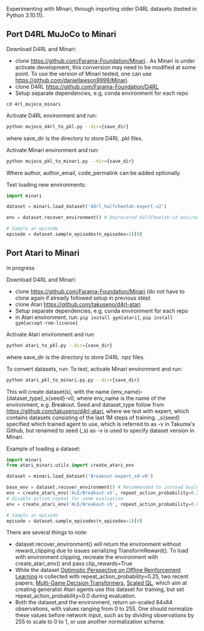 Experimenting with Minari, through importing older D4RL datasets (tested in Python 3.10.11).

## Port D4RL MuJoCo to Minari

Download D4RL and Minari:
 - clone https://github.com/Farama-Foundation/Minari . As Minari is under activate development, this conversion may need to be modified at some point. To use the version of Minari tested, one can use https://github.com/daniellawson9999/Minari. 
 - clone D4RL https://github.com/Farama-Foundation/D4RL
 - Setup separate dependencies, e.g, conda environment for each repo

```
cd 4rl_mujoco_minari
```

Activate D4RL environment and run:
```bash
python mujoco_d4rl_to_pkl.py --dir={save_dir}
```
where save_dir is the directory to store D4RL .pkl files.


Activate Minari environment and run:
```bash
python mujoco_pkl_to_minari.py --dir={save_dir}
```
Where author, author_email, code_permalink can be added optionally.

<!-- python mujoco_pkl_to_minari.py  --author "Daniel Lawson" --author_email daniellawson9999@gmail.com -->


Test loading new environments:

```python
import minari

dataset = minari.load_dataset('d4rl_halfcheetah-expert-v2')

env = dataset.recover_environment() # Deprecated HalfCheetah-v3 environment

# Sample an episode
episode = dataset.sample_episodes(n_episodes=1)[0]
```


## Port Atari  to Minari
in progress

Download D4RL and Minari:
 - clone https://github.com/Farama-Foundation/Minari (do not have to clone again if already followed setup in previous step)
 - clone Atari https://github.com/takuseno/d4rl-atari
 - Setup separate dependencies, e.g, conda environment for each repo
 - in Atari environment, run: `pip install gym[atari]`, `pip install gym[accept-rom-license]`


Activate Atari environment and run:
```bash
python atari_to_pkl.py --dir={save_dir}
```
where save_dir is the directory to store D4RL .npz files.


To convert datasets, run:
To test, activate Minari environment and run:
```bash
python atari_pkl_to_minari.py.py --dir={save_dir}
```
This will create dataset(s), with the name {env_name}-{dataset_type}_s{seed}-v0, where env_name is the name of the environment, e.g. Breakout. Seed and dataset_type follow from https://github.com/takuseno/d4rl-atari, where we test with expert, which contains datasets consisting of the last 1M steps of training. _s{seed} specified which trained agent to use, which is referred to as -v in Takuma's Github, but renamed to seed (_s) as -v is used to specify dataset version in Minari.

Example of loading a dataset:

```python
import minari
from atari_minari.utils import create_atari_env

dataset = minari.load_dataset('Breakout-expert_s0-v0')

base_env = dataset.recover_environment() # Recommended to instead build env, as follows:
env = create_atari_env('ALE/Breakout-v5', repeat_action_probability=0.25, clip_rewards=True)
# disable action_repeat for some evaluation
env = create_atari_env('ALE/Breakout-v5', repeat_action_probability=0.0, clip_rewards=True)

# Sample an episode
episode = dataset.sample_episodes(n_episodes=1)[0]
```

There are several things to note:
- dataset.recover_environment() will return the environment without reward_clipping due to issues serializing TransformReward(). To load with environment clipping, recreate the environment with create_atari_env() and pass clip_rewards=True
- While the dataset [Optimistic Perspective on Offline Reinforcement Learning](https://arxiv.org/pdf/1907.04543.pdf) is collected with repeat_action_probability=0.25, two recent papers, [Multi-Game Decision Transformers](https://arxiv.org/abs/2205.15241), [Scaled QL](https://arxiv.org/abs/2211.15144), which aim at creating generalist Atari agents use this dataset for training, but set repeat_action_probability=0.0 during evaluation.
- Both the dataset,and the environment, return un-scaled 84x84 observations, with values ranging from 0 to 255. One should normalize these values before network input, such as by dividing observations by 255 to scale to 0 to 1, or use another normalization scheme.



